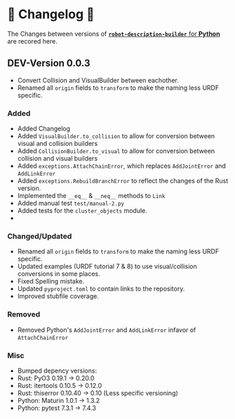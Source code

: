 # 🐍 Changelog 🐍
The Changes between versions of [<b>`robot-description-builder`</b> for <b>Python</b>](https://github.com/SuperJappie08/robot-description-builder/tree/master/robot-description-builder-py#robot-description-builder-) are recored here.

## DEV-Version 0.0.3
- Convert Collision and VisualBuilder between eachother.
- Renamed all `origin` fields to `transform` to make the naming less URDF specific.

### Added
- Added Changelog
- Added `VisualBuilder.to_collision` to allow for conversion between visual and collision builders
- Added `CollisionBuilder.to_visual` to allow for conversion between collision and visual builders
- Added `exceptions.AttachChainError`, which replaces `AddJointError` and `AddLinkError`
- Added `exceptions.RebuildBranchError` to reflect the changes of the Rust version.
- Implemented the `__eq__` & `__neq__`  methods to `Link`
- Added manual test `test/manual-2.py`
- Added tests for the `cluster_objects` module.
- 


### Changed/Updated
- Renamed all `origin` fields to `transform` to make the naming less URDF specific.
- Updated examples (URDF tutorial 7 & 8) to use visual/collision conversions in some places.
- Fixed Spelling mistake.
- Updated `pyproject.toml` to contain links to the repository.
- Improved stubfile coverage.

### Removed
- Removed Python's `AddJointError` and `AddLinkError` infavor of `AttachChainError`

### Misc
- Bumped depency versions:
 - Rust: PyO3 0.19.1 -> 0.20.0
 - Rust: itertools 0.10.5 -> 0.12.0
 - Rust: thiserror 0.10.40 -> 0.10 (Less specific versioning)
 - Python: Maturin 1.0.1 -> 1.3.2
 - Python: pytest 7.3.1 -> 7.4.3